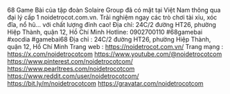 68 Game Bài của tập đoàn Solaire Group đã có mặt tại Việt Nam thông qua đại lý cấp 1 noidetrocot.com.vn. Trải nghiệm ngay các trò chơi tài xỉu, xóc đĩa, nổ hũ... với chất lượng đỉnh cao!
Địa chỉ: 24C/2 đường HT26, phường Hiệp Thành, quận 12, Hồ Chí Minh
Hotline: 0902700110
#68gamebai #xocdia #gamebai68
Địa chỉ : 24C/2 đường HT26, phường Hiệp Thành, quận 12, Hồ Chí Minh
Trang web : https://noidetrocot.com.vn/
Trang mạng : 
https://x.com/noidetrocotcom
https://www.youtube.com/@noidetrocotcom
https://www.pinterest.com/noidetrocotcom/
https://www.pearltrees.com/noidetrocotcom
https://www.reddit.com/user/noidetrocotcom/
https://bit.ly/m/noidetrocotcom
https://gravatar.com/noidetrocotcom


